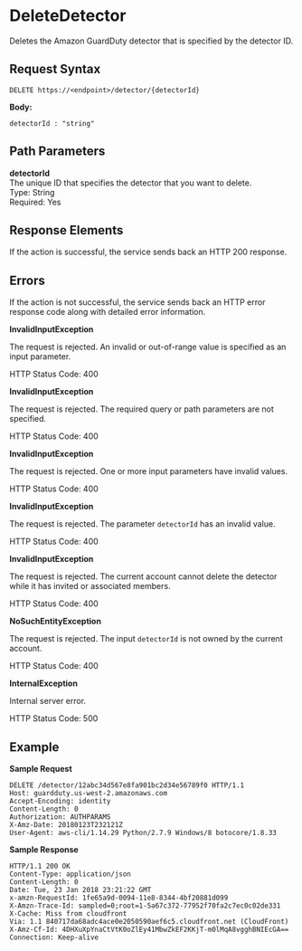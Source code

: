 # DeleteDetector<a name="delete-detector"></a>

Deletes the Amazon GuardDuty detector that is specified by the detector ID\.

## Request Syntax<a name="delete-detector-request-syntax"></a>

```
DELETE https://<endpoint>/detector/{detectorId}
```

**Body:**

```
detectorId : "string"
```

## Path Parameters<a name="delete-detector-path-parameters"></a>

**detectorId**  
The unique ID that specifies the detector that you want to delete\.  
Type: String  
Required: Yes

## Response Elements<a name="delete-detector-response-parameters"></a>

If the action is successful, the service sends back an HTTP 200 response\.

## Errors<a name="delete-detector-errors"></a>

If the action is not successful, the service sends back an HTTP error response code along with detailed error information\.

**InvalidInputException**

The request is rejected\. An invalid or out\-of\-range value is specified as an input parameter\.

HTTP Status Code: 400 

**InvalidInputException**

The request is rejected\. The required query or path parameters are not specified\.

HTTP Status Code: 400 

**InvalidInputException**

The request is rejected\. One or more input parameters have invalid values\.

HTTP Status Code: 400 

**InvalidInputException**

The request is rejected\. The parameter `detectorId` has an invalid value\.

HTTP Status Code: 400 

**InvalidInputException**

The request is rejected\. The current account cannot delete the detector while it has invited or associated members\.

HTTP Status Code: 400 

**NoSuchEntityException**

The request is rejected\. The input `detectorId` is not owned by the current account\.

HTTP Status Code: 400 

**InternalException**

Internal server error\.

HTTP Status Code: 500 

## Example<a name="delete-detector-example"></a>

**Sample Request**

```
DELETE /detector/12abc34d567e8fa901bc2d34e56789f0 HTTP/1.1
Host: guardduty.us-west-2.amazonaws.com
Accept-Encoding: identity
Content-Length: 0
Authorization: AUTHPARAMS
X-Amz-Date: 20180123T232121Z
User-Agent: aws-cli/1.14.29 Python/2.7.9 Windows/8 botocore/1.8.33
```

**Sample Response**

```
HTTP/1.1 200 OK
Content-Type: application/json
Content-Length: 0
Date: Tue, 23 Jan 2018 23:21:22 GMT
x-amzn-RequestId: 1fe65a9d-0094-11e8-8344-4bf20881d099
X-Amzn-Trace-Id: sampled=0;root=1-5a67c372-77952f70fa2c7ec0c02de331
X-Cache: Miss from cloudfront
Via: 1.1 840717da68adc4ace0e2050590aef6c5.cloudfront.net (CloudFront)
X-Amz-Cf-Id: 4DHXuXpYnaCtVtK0oZlEy41MbwZkEF2KKjT-m0lMqA8vgghBNIEcGA==
Connection: Keep-alive
```